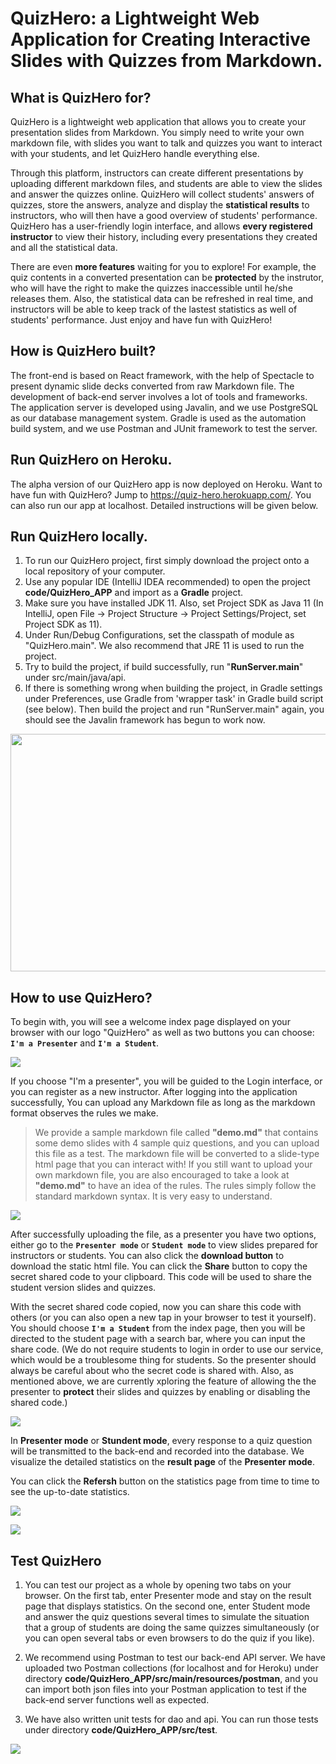 # QuizHero: a Lightweight Web Application for Creating Interactive Slides with Quizzes from Markdown.

## What is QuizHero for?

QuizHero is a lightweight web application that allows you to create your presentation slides from Markdown. You simply need to write your own markdown file, with slides you want to talk and quizzes you want to interact with your students, and let QuizHero handle everything else. 

Through this platform, instructors can create different presentations by uploading different markdown files, and students are able to view the slides and answer the quizzes online. QuizHero will collect students' answers of quizzes, store the answers, analyze and display the **statistical results** to instructors, who will then have a good overview of students' performance. QuizHero has a user-friendly login interface, and allows **every registered instructor** to view their history, including every presentations they created and all the statistical data.

There are even **more features** waiting for you to explore! For example, the quiz contents in a converted presentation can be **protected** by the instrutor, who will have the right to make the quizzes inaccessible until he/she releases them. Also, the statistical data can be refreshed in real time, and instructors will be able to keep track of the lastest statistics as well of students' performance. Just enjoy and have fun with QuizHero!

## How is QuizHero built?

The front-end is based on React framework, with the help of Spectacle to present dynamic slide decks converted from raw Markdown file. The development of back-end server involves a lot of tools and frameworks. The application server is developed using Javalin, and we use PostgreSQL as our database management system. Gradle is used as the automation build system, and we use Postman and JUnit framework to test the server.

## Run QuizHero on Heroku.

The alpha version of our QuizHero app is now deployed on Heroku. Want to have fun with QuizHero? Jump to https://quiz-hero.herokuapp.com/. You can also run our app at localhost. Detailed instructions will be given below.

## Run QuizHero locally.

1. To run our QuizHero project, first simply download the project onto a local repository of your computer.
2. Use any popular IDE (IntelliJ IDEA recommended) to open the project **code/QuizHero_APP** and import as a **Gradle** project.
3. Make sure you have installed JDK 11. Also, set Project SDK as Java 11 (In IntelliJ, open File -> Project Structure -> Project Settings/Project, set Project SDK as 11). 
4. Under Run/Debug Configurations, set the classpath of module as "QuizHero.main". We also recommend that JRE 11 is used to run the project.
5. Try to build the project, if build successfully, run "**RunServer.main**" under src/main/java/api. 
6. If there is something wrong when building the project, in Gradle settings under Preferences, use Gradle from 'wrapper task' in Gradle build script (see below). Then build the project and run "RunServer.main" again, you should see the Javalin framework has begun to work now.

<img src="https://github.com/jhu-oose/2020-spring-group-QuizHero/blob/master/docs/configuration.jpg" width="750" height="380" />

## How to use QuizHero?

To begin with, you will see a welcome index page displayed on your browser with our logo "QuizHero" as well as two buttons you can choose: **`I'm a Presenter`** and **`I'm a Student`**.

![](https://github.com/jhu-oose/2020-spring-group-QuizHero/blob/master/docs/index.png)

If you choose "I'm a presenter", you will be guided to the Login interface, or you can register as a new instructor. After logging into the application successfully, You can upload any Markdown file as long as the markdown format observes the rules we make. 

> We provide a sample markdown file called **"demo.md"** that contains some demo slides with 4 sample quiz questions, and you can upload this file as a test. The markdown file will be converted to a slide-type html page that you can interact with! If you still want to upload your own markdown file, you are also encouraged to take a look at **"demo.md"** to have an idea of the rules. The rules simply follow the standard markdown syntax. It is very easy to understand.

![](https://github.com/jhu-oose/2020-spring-group-QuizHero/blob/master/docs/upload.png)

After successfully uploading the file, as a presenter you have two options, either go to the **`Presenter mode`** or **`Student mode`** to view slides prepared for instructors or students. You can also click the **download button** to download the static html file. You can click the **Share** button to copy the secret shared code to your clipboard. This code will be used to share the student version slides and quizzes. 

With the secret shared code copied, now you can share this code with others (or you can also open a new tap in your browser to test it yourself). You should choose **`I'm a Student`** from the index page, then you will be directed to the student page with a search bar, where you can input the share code. (We do not require students to login in order to use our service, which would be a troublesome thing for students. So the presenter should always be careful about who the secret code is shared with. Also, as mentioned above, we are currently xploring the feature of allowing the the presenter to **protect** their slides and quizzes by enabling or disabling the shared code.)

![](https://github.com/jhu-oose/2020-spring-group-QuizHero/blob/master/docs/studentpage.png)

In **Presenter mode** or **Stundent mode**, every response to a quiz question will be transmitted to the back-end and recorded into the database. We visualize the detailed statistics on the **result page** of the **Presenter mode**. 

You can click the **Refersh** button on the statistics page from time to time to see the up-to-date statistics.

<!--![](https://github.com/jhu-oose/2020-spring-group-QuizHero/blob/master/docs/upload.png)-->

![](https://github.com/jhu-oose/2020-spring-group-QuizHero/blob/master/docs/quiz.jpg)

![](https://github.com/jhu-oose/2020-spring-group-QuizHero/blob/master/docs/statistics.jpg)

## Test QuizHero

1. You can test our project as a whole by opening two tabs on your browser. On the first tab, enter Presenter mode and stay on the result page that displays statistics. On the second one, enter Student mode and answer the quiz questions several times to simulate the situation that a group of students are doing the same quizzes simultaneously (or you can open several tabs or even browsers to do the quiz if you like). 

2. We recommend using Postman to test our back-end API server. We have uploaded two Postman collections (for localhost and for Heroku) under directory **code/QuizHero_APP/src/main/resources/postman**, and you can import both json files into your Postman application to test if the back-end server functions well as expected.

3. We have also written unit tests for dao and api. You can run those tests under directory **code/QuizHero_APP/src/test**.

![](https://github.com/jhu-oose/2020-spring-group-QuizHero/blob/master/docs/PostmanTest.jpg)
